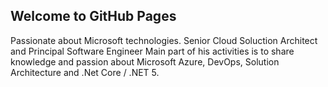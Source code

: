 ## Welcome to GitHub Pages

Passionate about Microsoft technologies.
Senior Cloud Soluction Architect and Principal Software Engineer
Main part of his activities is to share knowledge and passion about Microsoft Azure, DevOps, Solution Architecture and .Net Core / .NET 5.
